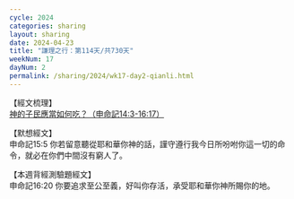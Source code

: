 ```yaml
---
cycle: 2024
categories: sharing
layout: sharing
date: 2024-04-23
title: "謙理之行：第114天/共730天"
weekNum: 17
dayNum: 2
permalink: /sharing/2024/wk17-day2-qianli.html
---
```


【經文梳理】  
<a href="https://youtu.be/03zw93dO1B8" target="_blank">神的子民應當如何吃？（申命記14:3-16:17）</a>

【默想經文】  
申命記15:5 你若留意聽從耶和華你神的話，謹守遵行我今日所吩咐你這一切的命令，就必在你們中間沒有窮人了。

【本週背經測驗題經文】  
申命記16:20 你要追求至公至義，好叫你存活，承受耶和華你神所賜你的地。
